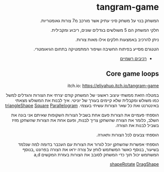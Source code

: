 <div dir='rtl' lang='he'>

# tangram-game
 המשחק בנוי על משחק סיני עתיק אשר מורכב מ7 צורות גאומטריות.

חלקי המשחק הם 5 משולשים בגדלים שונים, ריבוע ומקבילית.

ניתן להרכיב באמצעות חלקים אילו מאות צורות.

הטנגרם מסייע בפיתוח החשיבה ושיפור המתמטיקה בתחום הגיאומטרי. 

  * [רכיבים רשמיים](https://github.com/eli-game-dev/tangram-game/blob/main/formal-elements.md)

## Core game loops
itch.io: https://eliyahup.itch.io/tangram-game

במטלה הזאת ממשתי עיצוב ראשוני של המשחק קודם יצרתי את הצורות והגדלים למשל כמו משולש ומקבלית שלא קיימים בעורך של יוניטי.
איך לבנות את המשולש מצאתי באינטרנט ואת כל שאר הצורות עשיתי בעצמי.
[triangleShape](https://github.com/eli-game-dev/tangram-game/blob/main/Assets/scripts/triangleShape.cs)
[Square](https://github.com/eli-game-dev/tangram-game/blob/main/Assets/scripts/Square.cs)
[Parallelogram](https://github.com/eli-game-dev/tangram-game/blob/main/Assets/scripts/Parallelogram.cs)

הוספתי פעמיים את הצורות פעם אחת בשביל הצורות השקופות שאיתם אני בונה את השלב, כלומר את הצורה שהשחקן צריך לבנות,
ופעם אחת את הצורות שהשחקן מזיז בשביל לבנות את הצורה.

הוספתי צבעים לכל הצורות ותאורה.

הוספתי אפשרות שהשחקן יוכל לגרור את הצורות עם העכבר בדומה למה שנלמד בשיעור, בנוסף כאשר המשתמש לוחץ על צורה יראו את הצורה בפרונט 
,בנוסף המשתמש יכול תוך כדי המשחק לסובב את הצורות בעזרת המקשים a,d

[shapeRotate](https://github.com/eli-game-dev/tangram-game/blob/main/Assets/scripts/shapeRotate.cs)
[DragShape](https://github.com/eli-game-dev/tangram-game/blob/main/Assets/scripts/DragShape.cs)


</div>
